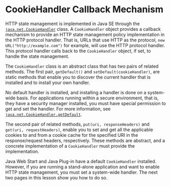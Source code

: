 
# CookieHandler Callback Mechanism

HTTP state management is implemented in Java SE through the 
[`java.net.CookieHandler`](https://docs.oracle.com/javase/8/docs/api/java/net/CookieHandler.html) class. A `CookieHandler` object provides a callback mechanism to provide an HTTP state management policy implementation in the HTTP protocol handler. That is, URLs that use HTTP as the protocol, `new URL("http://example.com")` for example, will use the HTTP protocol handler. This protocol handler calls back to the `CookieHandler` object, if set, to handle the state management.

The `CookieHandler` class is an abstract class that has two pairs of related methods. The first pair, `getDefault()` and `setDefault(cookieHandler)`, are static methods that enable you to discover the current handler that is installed and to install your own handler.

No default handler is installed, and installing a handler is done on a system-wide basis. For applications running within a secure environment, that is, they have a security manager installed, you must have special permission to get and set the handler. For more information, see 
[`java.net.CookieHandler.getDefault`](https://docs.oracle.com/javase/8/docs/api/java/net/CookieHandler.html#getDefault--).

The second pair of related methods, `put(uri, responseHeaders)` and `get(uri, requestHeaders)`, enable you to set and get all the applicable cookies to and from a cookie cache for the specified URI in the response/request headers, respectively. These methods are abstract, and a concrete implementation of a `CookieHandler` must provide the implementation.

Java Web Start and Java Plug-in have a default `CookieHandler` installed. However, if you are running a stand-alone application and want to enable HTTP state management, you must set a system-wide handler. The next two pages in this lesson show you how to do so.
